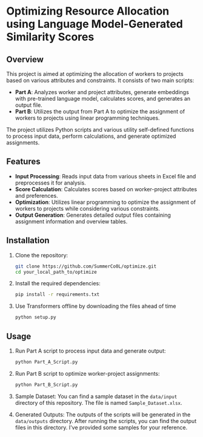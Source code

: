 # Optimizing Resource Allocation using Language Model-Generated Similarity Scores

## Overview

This project is aimed at optimizing the allocation of workers to projects based on various attributes and constraints. 
It consists of two main scripts:

- **Part A**: Analyzes worker and project attributes, generate embeddings with pre-trained language model, calculates scores, and generates an output file.
- **Part B**: Utilizes the output from Part A to optimize the assignment of workers to projects using linear programming techniques.

The project utilizes Python scripts and various utility self-defined functions to process input data, perform calculations, and generate optimized assignments.

## Features

- **Input Processing**: Reads input data from various sheets in Excel file and preprocesses it for analysis.
- **Score Calculation**: Calculates scores based on worker-project attributes and preferences.
- **Optimization**: Utilizes linear programming to optimize the assignment of workers to projects while considering various constraints.
- **Output Generation**: Generates detailed output files containing assignment information and overview tables.

## Installation

1. Clone the repository:
   ```bash
   git clone https://github.com/SummerCo0L/optimize.git
   cd your_local_path_to/optimize

2. Install the required dependencies:
   ```bash
   pip install -r requirements.txt

3. Use Transformers offline by downloading the files ahead of time
   ```bash
   python setup.py

## Usage
1. Run Part A script to process input data and generate output:
   ```bash
   python Part_A_Script.py

3. Run Part B script to optimize worker-project assignments:
   ```bash
   python Part_B_Script.py

5. Sample Dataset:
   You can find a sample dataset in the `data/input` directory of this repository. The file is named `Sample_Dataset.xlsx`.

6. Generated Outputs:
   The outputs of the scripts will be generated in the `data/outputs` directory. After running the scripts, you can find the output files in this directory.
   I've provided some samples for your reference.




